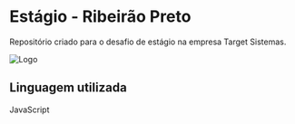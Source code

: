 
# Estágio - Ribeirão Preto

Repositório criado para o desafio de estágio na empresa Target Sistemas.


![Logo](https://encrypted-tbn0.gstatic.com/images?q=tbn:ANd9GcSqvwdy9SnHVdReAg6nt3F0gbU9fdIOygo_fw&s)
## Linguagem utilizada

JavaScript


